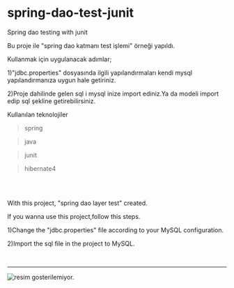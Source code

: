 # spring-dao-test-junit
Spring dao testing with junit


Bu proje ile "spring dao katmanı test işlemi" örneği yapıldı.

Kullanmak için uygulanacak adımlar;

1)"jdbc.properties" dosyasında ilgili yapılandırmaları kendi mysql yapılandırmanıza uygun hale getiriniz.

2)Proje dahilinde gelen sql i mysql inize import ediniz.Ya da modeli import edip sql şekline getirebilirsiniz.

Kullanılan teknolojiler

 >spring 

 >java

 >junit

 >hibernate4

<br/><br/>

With this project, "spring dao layer test" created.

If you wanna use this project,follow this steps.

1)Change the "jdbc.properties" file according to your MySQL configuration.

2)Import the sql file in the project to MySQL.

<br/><hr>
![resim gosterilemiyor.](https://cloud.githubusercontent.com/assets/6229029/26828329/9c724a5e-4ac9-11e7-836d-4a24bdb99ea6.png)
